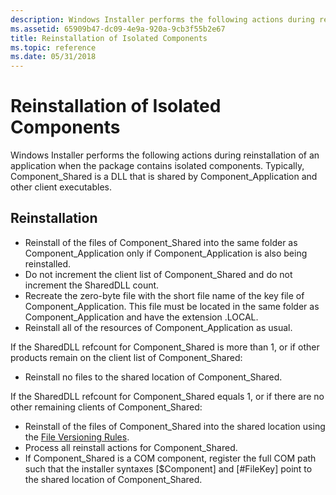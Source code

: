 ```yaml
---
description: Windows Installer performs the following actions during reinstallation of an application when the package contains isolated components. Typically, Component\_Shared is a DLL that is shared by Component\_Application and other client executables.
ms.assetid: 65909b47-dc09-4e9a-920a-9cb3f55b2e67
title: Reinstallation of Isolated Components
ms.topic: reference
ms.date: 05/31/2018
---
```


# Reinstallation of Isolated Components

Windows Installer performs the following actions during reinstallation of an application when the package contains isolated components. Typically, Component\_Shared is a DLL that is shared by Component\_Application and other client executables.

## Reinstallation

-   Reinstall of the files of Component\_Shared into the same folder as Component\_Application only if Component\_Application is also being reinstalled.
-   Do not increment the client list of Component\_Shared and do not increment the SharedDLL count.
-   Recreate the zero-byte file with the short file name of the key file of Component\_Application. This file must be located in the same folder as Component\_Application and have the extension .LOCAL.
-   Reinstall all of the resources of Component\_Application as usual.

If the SharedDLL refcount for Component\_Shared is more than 1, or if other products remain on the client list of Component\_Shared:

-   Reinstall no files to the shared location of Component\_Shared.

If the SharedDLL refcount for Component\_Shared equals 1, or if there are no other remaining clients of Component\_Shared:

-   Reinstall of the files of Component\_Shared into the shared location using the [File Versioning Rules](file-versioning-rules.md).
-   Process all reinstall actions for Component\_Shared.
-   If Component\_Shared is a COM component, register the full COM path such that the installer syntaxes \[$Component\] and \[\#FileKey\] point to the shared location of Component\_Shared.

 

 



